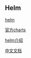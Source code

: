 ## Helm

[helm](https://github.com/helm/helm)

[官方charts](https://github.com/helm/charts)

[helm介绍](https://blog.csdn.net/bbwangj/article/details/81087911)

[中文文档](https://whmzsu.github.io/helm-doc-zh-cn/quickstart/quickstart-zh_cn.html)